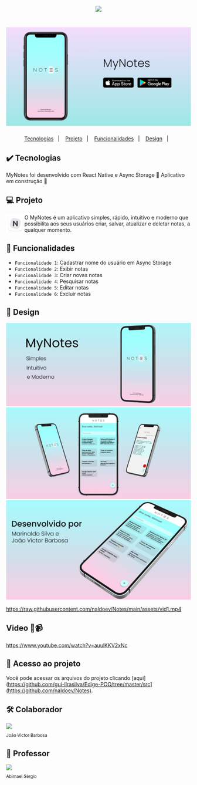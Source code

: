 <p align="center">
<img src="http://img.shields.io/static/v1?label=STATUS&message=EM%20DESENVOLVIMENTO&color=GREEN&style=for-the-badge"/>
</p>

<h1 align="center">
  <img alt="dev.finances" title="dev.finances" src="https://github.com/naldoev/Notes/blob/main/assets/design.png?raw=true" />
</h1>

 
<p align="center">
  <a href="#-tecnologias">Tecnologias</a>&nbsp;&nbsp;&nbsp;|&nbsp;&nbsp;&nbsp;
  <a href="#-projeto">Projeto</a>&nbsp;&nbsp;&nbsp;|&nbsp;&nbsp;&nbsp;
  <a href="#-funcionalidades">Funcionalidades</a>&nbsp;&nbsp;&nbsp;|&nbsp;&nbsp;&nbsp;
  <a href="#-design">Design</a>&nbsp;&nbsp;&nbsp;|&nbsp;&nbsp;&nbsp;
</p>


## ✔️ Tecnologias

MyNotes foi desenvolvido com React Native e Async Storage :construction: Aplicativo em construção :construction:

## 💻 Projeto

<img align="left" width="50" height="50" src="https://github.com/naldoev/Notes/raw/main/app/imagens/246x0w.png?raw=true">O MyNotes é um aplicativo simples, rápido, intuitivo e moderno que possibilita aos seus usuários criar, salvar, atualizar e deletar notas, a qualquer momento.


## :hammer: Funcionalidades
- `Funcionalidade 1`: Cadastrar nome do usuário em Async Storage
- `Funcionalidade 2`: Exibir notas
- `Funcionalidade 3`: Criar novas notas
- `Funcionalidade 4`: Pesquisar notas
- `Funcionalidade 5`: Editar notas
- `Funcionalidade 6`: Excluir notas

## 📱 Design
![image](https://raw.githubusercontent.com/naldoev/Notes/main/assets/design1.jpg)
![image](https://raw.githubusercontent.com/naldoev/Notes/main/assets/design2.jpg)
![image](https://raw.githubusercontent.com/naldoev/Notes/main/assets/design3.jpg)

https://raw.githubusercontent.com/naldoev/Notes/main/assets/vid1.mp4

## Video 🎥📹
https://www.youtube.com/watch?v=auulKKV2xNc

## 📁 Acesso ao projeto
Você pode acessar os arquivos do projeto clicando [aqui](https://github.com/gui-lirasilva/Edige-POO/tree/master/src](https://github.com/naldoev/Notes).

## 🛠️ Colaborador
[<img src="https://avatars.githubusercontent.com/u/70446822?v=4" width=115><br><sub>João Victor Barbosa</sub>](https://github.com/joaovictor-desenvolvedor) 

## 🔸 Professor
[<img src="https://avatars.githubusercontent.com/u/2992209?v=4" width=115><br><sub>Abimael Sérgio</sub>](https://github.com/abimaelrsergio) 
